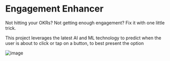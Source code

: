 # Engagement Enhancer

Not hitting your OKRs? Not getting enough engagement? Fix it with one little trick.

This project leverages the latest AI and ML technology to predict when the user is about to click or tap on a button, to best present the option

![image](https://user-images.githubusercontent.com/869950/223089506-e1664756-dc53-421f-9572-281a56f8cc1b.png)


